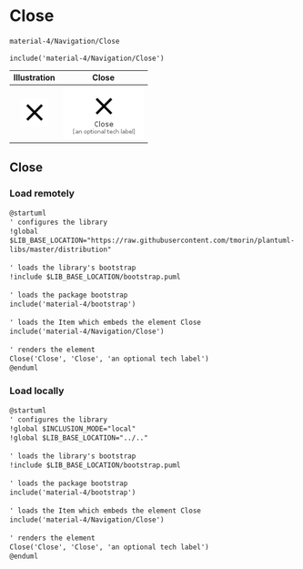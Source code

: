 # Close


```text
material-4/Navigation/Close
```

```text
include('material-4/Navigation/Close')
```



| Illustration | Close |
| :---: | :---: |
| ![illustration for Illustration](../../material-4/Navigation/Close.png) | ![illustration for Close](../../material-4/Navigation/Close.Local.png) |




## Close

### Load remotely
```plantuml
@startuml
' configures the library
!global $LIB_BASE_LOCATION="https://raw.githubusercontent.com/tmorin/plantuml-libs/master/distribution"

' loads the library's bootstrap
!include $LIB_BASE_LOCATION/bootstrap.puml

' loads the package bootstrap
include('material-4/bootstrap')

' loads the Item which embeds the element Close
include('material-4/Navigation/Close')

' renders the element
Close('Close', 'Close', 'an optional tech label')
@enduml
```

### Load locally
```plantuml
@startuml
' configures the library
!global $INCLUSION_MODE="local"
!global $LIB_BASE_LOCATION="../.."

' loads the library's bootstrap
!include $LIB_BASE_LOCATION/bootstrap.puml

' loads the package bootstrap
include('material-4/bootstrap')

' loads the Item which embeds the element Close
include('material-4/Navigation/Close')

' renders the element
Close('Close', 'Close', 'an optional tech label')
@enduml
```

